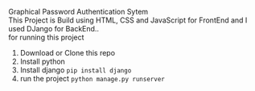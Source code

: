 Graphical Password Authentication Sytem <br>
This Project is Build using HTML, CSS and JavaScript for FrontEnd and I used DJango for BackEnd.. <br>
for running this project 
1. Download or Clone this repo
2. Install python
3. Install django `pip install django`
4. run the project  `python manage.py runserver`
